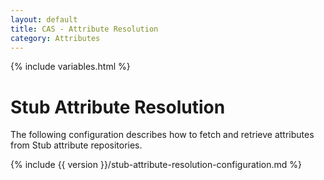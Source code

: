 ```yaml
---
layout: default
title: CAS - Attribute Resolution
category: Attributes
---
```


{% include variables.html %}

# Stub Attribute Resolution
     
The following configuration describes how to fetch and retrieve attributes from Stub attribute repositories.

{% include {{ version }}/stub-attribute-resolution-configuration.md %}


